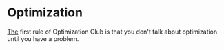 # Optimization
[The](https://www.quora.com/Is-a-decision-tree-just-a-fancy-name-for-a-sequence-of-if-else-if-else-if-else-statements) first rule of Optimization Club is that you don't talk about optimization until you have a problem.
